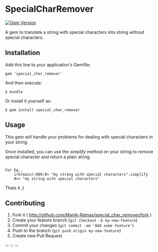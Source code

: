 # SpecialCharRemover

[![Gem Version](https://badge.fury.io/rb/special_char_remover.png)](http://badge.fury.io/rb/special_char_remover)

A gem to translate a string with special characters into string without special characters. 

## Installation

Add this line to your application's Gemfile:

    gem 'special_char_remover'

And then execute:

    $ bundle

Or install it yourself as:

    $ gem install special_char_remover

## Usage

This gem will handle your problems for dealing with special characters in your string. 

Once installed, you can use the <i>simplify</i> method on your string to remove special character and return a plain string. 

<code>
For Eg., 
	irb(main):009:0> "my strɨng with sṕecial characters".simplify 
	#=> "my string with special characters"
</code>

Thats it ;) 

## Contributing

1. Fork it ( http://github.com/Manik-Ratnas/special_char_remover/fork )
2. Create your feature branch (`git checkout -b my-new-feature`)
3. Commit your changes (`git commit -am 'Add some feature'`)
4. Push to the branch (`git push origin my-new-feature`)
5. Create new Pull Request



:collision: :collision: :collision: